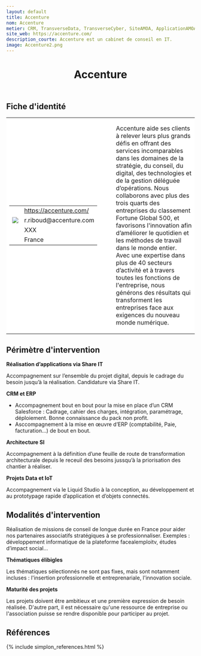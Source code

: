 ```yaml
---
layout: default
title: Accenture
nom: Accenture
metier: CRM, TransverseData, TransverseCyber, SiteAMOA, ApplicationAMOA, TransverseDigital
site_web: https://accenture.com/
description_courte: Accenture est un cabinet de conseil en IT.
image: Accenture2.png
---
```


<header>
	<h1> Accenture </h1>
</header>

<div class="main">
	<h2> Fiche d'identité </h2>
	<table style="border-collapse: collapse;">
		<tr style="border: none; background-color:#FFFFFF;">
			<td style="border: none; background-color:#FFFFFF;width:20%;height:80%;">
				<div class="fiche_contact" style="">
					<table style="border-collapse: collapse;">
						<tr class="site_web" style="border: none; background-color:#FFFFFF;">
							<td style="border: none;">
								<img src="" class="fiche_icone"/>
							</td>
							<td style="border: none;">
								<a href="https://accenture.com"> https://accenture.com/ </a>
							</td>
						</tr>
						<tr class="contact" style="border: none; background-color:#FFFFFF;">
							<td style="border: none;display: table-cell;">
								<img src="{{site.url}}{{site.baseurl}}/images/email_icon.png" class="image" style="max-width:150%;vertical-align: middle;"/>
							</td>
							<td style="border: none;">
								r.riboud@accenture.com
							</td>
						</tr>
						<tr class="telephone" style="border: none; background-color:#FFFFFF;">
							<td style="border: none;">
								<img src="" class="fiche_icone"/>
							</td>
							<td style="border: none;">
								XXX
							</td>
						</tr>
						<tr class="zone" style="border: none; background-color:#FFFFFF;">
							<td style="border: none;">
								<img src="" class="fiche_icone"/>
							</td>
							<td style="border: none;">
								France
							</td>
						</tr>
					</table>
				</div>
			</td>
			<td style="width:10%;"/>
			<td style="background-color:#FFFFFF; width:60%;">
				<div class="fiche_identite">
					<p style="font-weight:normal;">
					Accenture aide ses clients à relever leurs plus grands défis en offrant des services incomparables dans les domaines de la stratégie, du conseil, du digital, des technologies et de la gestion déléguée d’opérations. Nous collaborons avec plus des trois quarts des entreprises du classement Fortune Global 500, et favorisons l'innovation afin d’améliorer le quotidien et les méthodes de travail dans le monde entier. Avec une expertise dans plus de 40 secteurs d’activité et à travers toutes les fonctions de l'entreprise, nous générons des résultats qui transforment les entreprises face aux exigences du nouveau monde numérique.
					</p>
				</div>
			</td>
		</tr>
	</table>
	<div class="perimetre_intervention">
		<h2> Périmètre d'intervention </h2>
		<strong>Réalisation d’applications via Share IT</strong>
		<p> Accompagnement sur l’ensemble du projet digital, depuis le cadrage du besoin jusqu’à la réalisation. Candidature via Share IT.</p>
		<strong>CRM et ERP</strong>
		<ul><li> Accompagnement bout en bout pour la mise en place d’un CRM Salesforce : Cadrage, cahier des charges, intégration, paramétrage, déploiement. Bonne connaissance du pack non profit.</li>
		<li> Asccompagnement à la mise en œuvre d’ERP (comptabilité, Paie, facturation…) de bout en bout.</li></ul>
		<strong>Architecture SI</strong>
		<p>Accompagnement à la définition d’une feuille de route de transformation architecturale depuis le receuil des besoins jussqu’à la priorisation des chantier à réaliser.</p>
		<strong>Projets Data et IoT</strong>
		<p>Accompagnement via le Liquid Studio à la conception, au développement et au prototypage rapide d’application et d’objets connectés.</p>
	</div>
	<div class="modalite_intervention">
		<h2> Modalités d'intervention </h2>
		<p> Réalisation de missions de conseil de longue durée en France pour aider nos partenaires associatifs stratégiques à se professionnaliser. Exemples : développement informatique de la plateforme facealemploitv, études d’impact social...  </p>
		<strong>Thématiques élibigles</strong>
		<p>Les thématiques sélectionnés ne sont pas fixes, mais sont notamment incluses : l'insertion professionnelle et entreprenariale, l'innovation sociale.</p>
		<strong>Maturité des projets</strong>
		<p>Les projets doivent être ambitieux et une première expression de besoin réalisée. D'autre part, il est nécessaire qu'une ressource de entreprise ou l'association puisse se rendre disponible pour participer au projet.</p>
	</div>
</div>
<footer class="references">
	<h2> Références </h2>
	{% include simplon_references.html %}
</footer>


